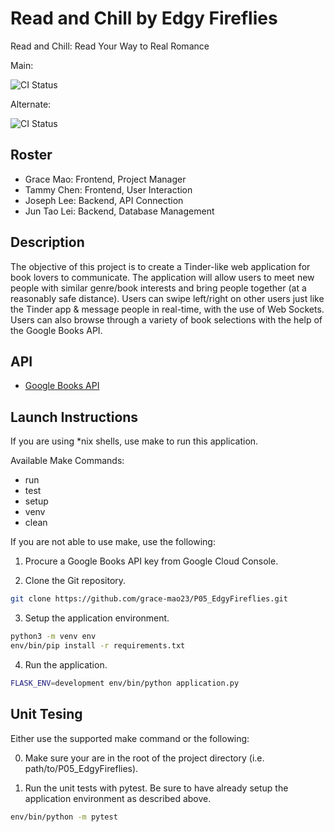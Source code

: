 # Read and Chill by Edgy Fireflies

Read and Chill: Read Your Way to Real Romance

Main:

![CI Status](https://github.com/grace-mao23/P05_EdgyFireflies/workflows/CI/badge.svg)

Alternate:

![CI Status](https://github.com/juntaolei/P05_EdgyFireflies/workflows/CI/badge.svg)

## Roster

* Grace Mao: Frontend, Project Manager
* Tammy Chen: Frontend, User Interaction
* Joseph Lee: Backend, API Connection
* Jun Tao Lei: Backend, Database Management

## Description

The objective of this project is to create a Tinder-like web application for book lovers to communicate. The application will allow users to meet new people with similar genre/book interests and bring people together (at a reasonably safe distance). Users can swipe left/right on other users just like the Tinder app & message people in real-time, with the use of Web Sockets. Users can also browse through a variety of book selections with the help of the Google Books API. 

## API

* [Google Books API](https://github.com/grace-mao23/P05_EdgyFireflies/blob/master/411_google-books.pdf)

## Launch Instructions

If you are using *nix shells, use make to run this application.

Available Make Commands:

* run
* test
* setup
* venv
* clean

If you are not able to use make, use the following:

1. Procure a Google Books API key from Google Cloud Console.

2. Clone the Git repository.

```bash
git clone https://github.com/grace-mao23/P05_EdgyFireflies.git
```

3. Setup the application environment.

```bash
python3 -m venv env
env/bin/pip install -r requirements.txt
```

4. Run the application.

```bash
FLASK_ENV=development env/bin/python application.py
```

## Unit Tesing

Either use the supported make command or the following:

0. Make sure your are in the root of the project directory (i.e. path/to/P05_EdgyFireflies).

1. Run the unit tests with pytest. Be sure to have already setup the application environment as described above.

```bash
env/bin/python -m pytest
```
